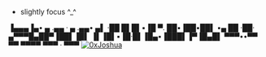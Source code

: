 
- slightly focus ^_^

 ▐▄▄▄▐▄• ▄ .▄▄ ·  ▄ .▄▄• ▄▌
  ·██ █▌█▌▪▐█ ▀. ██▪▐██▪██▌
▪▄ ██ ·██· ▄▀▀▀█▄██▀▐██▌▐█▌
▐▌▐█▌▪▐█·█▌▐█▄▪▐███▌▐▀▐█▄█▌
 ▀▀▀••▀▀ ▀▀ ▀▀▀▀ ▀▀▀ · ▀▀▀ 
[ ![0xJoshua](https://www.hackthebox.com/badge/image/153393)](https://app.hackthebox.com/profile/153393)
